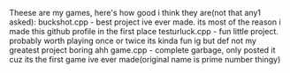 Theese are my games, here's how good i think they are(not that any1 asked):
  buckshot.cpp - best project ive ever made. its most of the reason i made this github profile in the first place
  testurluck.cpp - fun little project. probably worth playing once or twice its kinda fun ig but def not my greatest project
  boring ahh game.cpp - complete garbage, only posted it cuz its the first game ive ever made(original name is prime number thingy)
  
